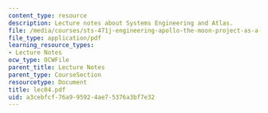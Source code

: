 ```yaml
---
content_type: resource
description: Lecture notes about Systems Engineering and Atlas.
file: /media/courses/sts-471j-engineering-apollo-the-moon-project-as-a-complex-system-spring-2007/a3cebfcf76a995924ae75376a3bf7e32_lec04.pdf
file_type: application/pdf
learning_resource_types:
- Lecture Notes
ocw_type: OCWFile
parent_title: Lecture Notes
parent_type: CourseSection
resourcetype: Document
title: lec04.pdf
uid: a3cebfcf-76a9-9592-4ae7-5376a3bf7e32
---
```

